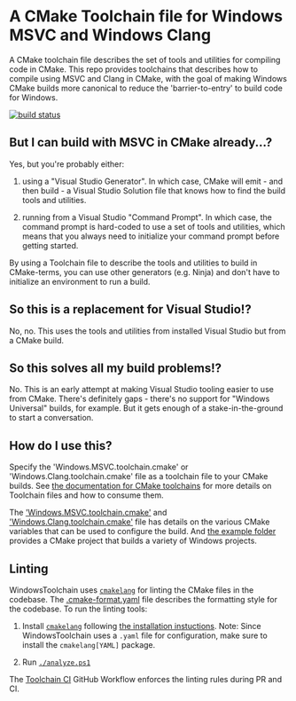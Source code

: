 # A CMake Toolchain file for Windows MSVC and Windows Clang

A CMake toolchain file describes the set of tools and utilities for compiling code in CMake. This repo provides
toolchains that describes how to compile using MSVC and Clang in CMake, with the goal of making Windows CMake builds more
canonical to reduce the 'barrier-to-entry' to build code for Windows.

[![build status](https://github.com/MarkSchofield/Toolchain/actions/workflows/ci.yaml/badge.svg?branch=main)](https://github.com/MarkSchofield/Toolchain/actions/workflows/ci.yaml?query=branch%3Amain)

## But I can build with MSVC in CMake already...?

Yes, but you're probably either:

  1. using a "Visual Studio Generator". In which case, CMake will emit - and then build - a Visual Studio Solution file
     that knows how to find the build tools and utilities.

  2. running from a Visual Studio "Command Prompt". In which case, the command prompt is hard-coded to use a set of
     tools and utilities, which means that you always need to initialize your command prompt before getting started.

By using a Toolchain file to describe the tools and utilities to build in CMake-terms, you can use other generators
(e.g. Ninja) and don't have to initialize an environment to run a build.

## So this is a replacement for Visual Studio!?

No, no. This uses the tools and utilities from installed Visual Studio but from a CMake build.

## So this solves all my build problems!?

No. This is an early attempt at making Visual Studio tooling easier to use from CMake. There's definitely gaps -
there's no support for "Windows Universal" builds, for example. But it gets enough of a stake-in-the-ground to start a
conversation.

## How do I use this?

Specify the 'Windows.MSVC.toolchain.cmake' or 'Windows.Clang.toolchain.cmake' file as a toolchain file to your CMake
builds. See [the documentation for CMake toolchains][cmake-toolchains] for more details on Toolchain files and how to
consume them.

The ['Windows.MSVC.toolchain.cmake'](./Windows.MSVC.toolchain.cmake) and
['Windows.Clang.toolchain.cmake'](./Windows.Clang.toolchain.cmake) file has details on the various CMake variables
that can be used to configure the build. And [the example folder](./example) provides a CMake project that builds a
variety of Windows projects.

## Linting

WindowsToolchain uses [`cmakelang`][cmakelang] for linting the CMake files in the codebase. The
[.cmake-format.yaml](./.cmake-format.yaml) file describes the formatting style for the codebase. To run the linting
tools:

1. Install [`cmakelang`][cmakelang] following [the installation instuctions](https://cmake-format.readthedocs.io/en/latest/installation.html).
Note: Since WindowsToolchain uses a `.yaml` file for configuration, make sure to install the `cmakelang[YAML]` package.

2. Run [`./analyze.ps1`](./analyze.ps1)

The [Toolchain CI](.\.github\workflows\ci.yaml) GitHub Workflow enforces the linting rules during PR and CI.

[cmake-toolchains]: https://cmake.org/cmake/help/latest/manual/cmake-toolchains.7.html "CMake Toolchains"
[cmakelang]: https://cmake-format.readthedocs.io/ "cmakelang"
